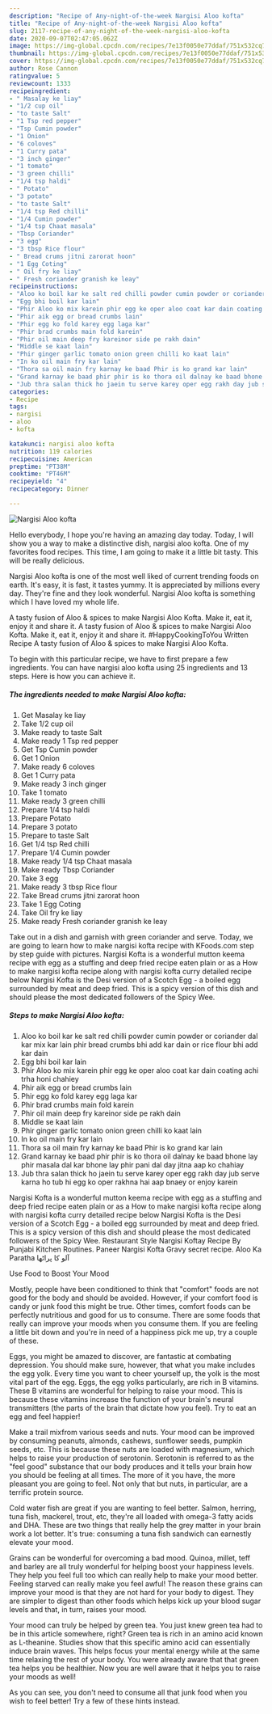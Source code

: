 ```yaml
---
description: "Recipe of Any-night-of-the-week Nargisi Aloo kofta"
title: "Recipe of Any-night-of-the-week Nargisi Aloo kofta"
slug: 2117-recipe-of-any-night-of-the-week-nargisi-aloo-kofta
date: 2020-09-07T02:47:05.062Z
image: https://img-global.cpcdn.com/recipes/7e13f0050e77ddaf/751x532cq70/nargisi-aloo-kofta-recipe-main-photo.jpg
thumbnail: https://img-global.cpcdn.com/recipes/7e13f0050e77ddaf/751x532cq70/nargisi-aloo-kofta-recipe-main-photo.jpg
cover: https://img-global.cpcdn.com/recipes/7e13f0050e77ddaf/751x532cq70/nargisi-aloo-kofta-recipe-main-photo.jpg
author: Rose Cannon
ratingvalue: 5
reviewcount: 1333
recipeingredient:
- " Masalay ke liay"
- "1/2 cup oil"
- "to taste Salt"
- "1 Tsp red pepper"
- "Tsp Cumin powder"
- "1 Onion"
- "6 coloves"
- "1 Curry pata"
- "3 inch ginger"
- "1 tomato"
- "3 green chilli"
- "1/4 tsp haldi"
- " Potato"
- "3 potato"
- "to taste Salt"
- "1/4 tsp Red chilli"
- "1/4 Cumin powder"
- "1/4 tsp Chaat masala"
- "Tbsp Coriander"
- "3 egg"
- "3 tbsp Rice flour"
- " Bread crums jitni zarorat hoon"
- "1 Egg Coting"
- " Oil fry ke liay"
- " Fresh coriander granish ke leay"
recipeinstructions:
- "Aloo ko boil kar ke salt red chilli powder cumin powder or coriander dal kar mix kar lain phir bread crumbs bhi add kar dain or rice flour bhi add kar dain"
- "Egg bhi boil kar lain"
- "Phir Aloo ko mix karein phir egg ke oper aloo coat kar dain coating achi trha honi chahiey"
- "Phir aik egg or bread crumbs lain"
- "Phir egg ko fold karey egg laga kar"
- "Phir brad crumbs main fold karein"
- "Phir oil main deep fry kareinor side pe rakh dain"
- "Middle se kaat lain"
- "Phir ginger garlic tomato onion green chilli ko kaat lain"
- "In ko oil main fry kar lain"
- "Thora sa oil main fry karnay ke baad Phir is ko grand kar lain"
- "Grand karnay ke baad phir phir is ko thora oil dalnay ke baad bhone lay phir masala dal kar bhone lay phir pani dal day jitna aap ko chahiay"
- "Jub thra salan thick ho jaein tu serve karey oper egg rakh day jub serve karna ho tub hi egg ko oper rakhna hai aap bnaey or enjoy karein"
categories:
- Recipe
tags:
- nargisi
- aloo
- kofta

katakunci: nargisi aloo kofta 
nutrition: 119 calories
recipecuisine: American
preptime: "PT38M"
cooktime: "PT46M"
recipeyield: "4"
recipecategory: Dinner

---
```



![Nargisi Aloo kofta](https://img-global.cpcdn.com/recipes/7e13f0050e77ddaf/751x532cq70/nargisi-aloo-kofta-recipe-main-photo.jpg)

Hello everybody, I hope you're having an amazing day today. Today, I will show you a way to make a distinctive dish, nargisi aloo kofta. One of my favorites food recipes. This time, I am going to make it a little bit tasty. This will be really delicious.

Nargisi Aloo kofta is one of the most well liked of current trending foods on earth. It's easy, it is fast, it tastes yummy. It is appreciated by millions every day. They're fine and they look wonderful. Nargisi Aloo kofta is something which I have loved my whole life.

A tasty fusion of Aloo &amp; spices to make Nargisi Aloo Kofta. Make it, eat it, enjoy it and share it. A tasty fusion of Aloo &amp; spices to make Nargisi Aloo Kofta. Make it, eat it, enjoy it and share it. #HappyCookingToYou Written Recipe A tasty fusion of Aloo &amp; spices to make Nargisi Aloo Kofta.


To begin with this particular recipe, we have to first prepare a few ingredients. You can have nargisi aloo kofta using 25 ingredients and 13 steps. Here is how you can achieve it.

<!--inarticleads1-->

##### The ingredients needed to make Nargisi Aloo kofta:

1. Get  Masalay ke liay
1. Take 1/2 cup oil
1. Make ready to taste Salt
1. Make ready 1 Tsp red pepper
1. Get Tsp Cumin powder
1. Get 1 Onion
1. Make ready 6 coloves
1. Get 1 Curry pata
1. Make ready 3 inch ginger
1. Take 1 tomato
1. Make ready 3 green chilli
1. Prepare 1/4 tsp haldi
1. Prepare  Potato
1. Prepare 3 potato
1. Prepare to taste Salt
1. Get 1/4 tsp Red chilli
1. Prepare 1/4 Cumin powder
1. Make ready 1/4 tsp Chaat masala
1. Make ready Tbsp Coriander
1. Take 3 egg
1. Make ready 3 tbsp Rice flour
1. Take  Bread crums jitni zarorat hoon
1. Take 1 Egg Coting
1. Take  Oil fry ke liay
1. Make ready  Fresh coriander granish ke leay


Take out in a dish and garnish with green coriander and serve. Today, we are going to learn how to make nargisi kofta recipe with KFoods.com step by step guide with pictures. Nargisi Kofta is a wonderful mutton keema recipe with egg as a stuffing and deep fried recipe eaten plain or as a How to make nargisi kofta recipe along with nargisi kofta curry detailed recipe below Nargisi Kofta is the Desi version of a Scotch Egg - a boiled egg surrounded by meat and deep fried. This is a spicy version of this dish and should please the most dedicated followers of the Spicy Wee. 

<!--inarticleads2-->

##### Steps to make Nargisi Aloo kofta:

1. Aloo ko boil kar ke salt red chilli powder cumin powder or coriander dal kar mix kar lain phir bread crumbs bhi add kar dain or rice flour bhi add kar dain
1. Egg bhi boil kar lain
1. Phir Aloo ko mix karein phir egg ke oper aloo coat kar dain coating achi trha honi chahiey
1. Phir aik egg or bread crumbs lain
1. Phir egg ko fold karey egg laga kar
1. Phir brad crumbs main fold karein
1. Phir oil main deep fry kareinor side pe rakh dain
1. Middle se kaat lain
1. Phir ginger garlic tomato onion green chilli ko kaat lain
1. In ko oil main fry kar lain
1. Thora sa oil main fry karnay ke baad Phir is ko grand kar lain
1. Grand karnay ke baad phir phir is ko thora oil dalnay ke baad bhone lay phir masala dal kar bhone lay phir pani dal day jitna aap ko chahiay
1. Jub thra salan thick ho jaein tu serve karey oper egg rakh day jub serve karna ho tub hi egg ko oper rakhna hai aap bnaey or enjoy karein


Nargisi Kofta is a wonderful mutton keema recipe with egg as a stuffing and deep fried recipe eaten plain or as a How to make nargisi kofta recipe along with nargisi kofta curry detailed recipe below Nargisi Kofta is the Desi version of a Scotch Egg - a boiled egg surrounded by meat and deep fried. This is a spicy version of this dish and should please the most dedicated followers of the Spicy Wee. Restaurant Style Nargisi Koftay Recipe By Punjabi Kitchen Routines. Paneer Nargisi Kofta Gravy secret recipe. Aloo Ka Paratha آلو کا پراٹھا 

Use Food to Boost Your Mood


Mostly, people have been conditioned to think that "comfort" foods are not good for the body and should be avoided. However, if your comfort food is candy or junk food this might be true. Other times, comfort foods can be perfectly nutritious and good for us to consume. There are some foods that really can improve your moods when you consume them. If you are feeling a little bit down and you're in need of a happiness pick me up, try a couple of these.

Eggs, you might be amazed to discover, are fantastic at combating depression. You should make sure, however, that what you make includes the egg yolk. Every time you want to cheer yourself up, the yolk is the most vital part of the egg. Eggs, the egg yolks particularly, are rich in B vitamins. These B vitamins are wonderful for helping to raise your mood. This is because these vitamins increase the function of your brain's neural transmitters (the parts of the brain that dictate how you feel). Try to eat an egg and feel happier!

Make a trail mixfrom various seeds and nuts. Your mood can be improved by consuming peanuts, almonds, cashews, sunflower seeds, pumpkin seeds, etc. This is because these nuts are loaded with magnesium, which helps to raise your production of serotonin. Serotonin is referred to as the "feel good" substance that our body produces and it tells your brain how you should be feeling at all times. The more of it you have, the more pleasant you are going to feel. Not only that but nuts, in particular, are a terrific protein source.

Cold water fish are great if you are wanting to feel better. Salmon, herring, tuna fish, mackerel, trout, etc, they're all loaded with omega-3 fatty acids and DHA. These are two things that really help the grey matter in your brain work a lot better. It's true: consuming a tuna fish sandwich can earnestly elevate your mood. 

Grains can be wonderful for overcoming a bad mood. Quinoa, millet, teff and barley are all truly wonderful for helping boost your happiness levels. They help you feel full too which can really help to make your mood better. Feeling starved can really make you feel awful! The reason these grains can improve your mood is that they are not hard for your body to digest. They are simpler to digest than other foods which helps kick up your blood sugar levels and that, in turn, raises your mood.

Your mood can truly be helped by green tea. You just knew green tea had to be in this article somewhere, right? Green tea is rich in an amino acid known as L-theanine. Studies show that this specific amino acid can essentially induce brain waves. This helps focus your mental energy while at the same time relaxing the rest of your body. You were already aware that that green tea helps you be healthier. Now you are well aware that it helps you to raise your moods as well!

As you can see, you don't need to consume all that junk food when you wish to feel better! Try  a few  of  these  hints  instead.

